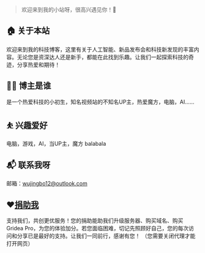 > 欢迎来到我的小站呀，很高兴遇见你！🤝

## 🏠 关于本站
欢迎来到我的科技博客，这里有关于人工智能、新品发布会和科技新发现的丰富内容。无论您是资深达人还是新手，都能在此找到乐趣。让我们一起探索科技的奇迹，分享热爱和期待！
## 👨‍💻 博主是谁
是一个热爱科技的小初生，知名视频站的不知名UP主，热爱魔方，电脑，AI……
## ⛹ 兴趣爱好
电脑，游戏，AI，当UP主，魔方 balabala
## 📬 联系我呀
邮箱：wujingbo12@outlook.com
## ❤️[捐助我](https://simplesearch.rth1.xyz/donate.html)
支持我们，共创更优服务！您的捐助能助我们升级服务器、购买域名、购买Gridea 
Pro，为您的体验加分。若您面临困难，切记先照顾好自己，您的每次访问和分享已是最好的支持。让我们一同前行，感谢有您！
（您需要关闭代理才能打开网页）